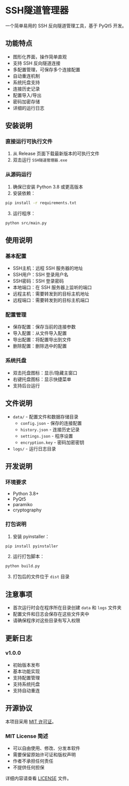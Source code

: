 # SSH隧道管理器

一个简单易用的 SSH 反向隧道管理工具，基于 PyQt5 开发。

## 功能特点

- 图形化界面，操作简单直观
- 支持 SSH 反向隧道连接
- 多配置管理，可保存多个连接配置
- 自动重连机制
- 系统托盘支持
- 连接历史记录
- 配置导入/导出
- 密码加密存储
- 详细的运行日志

## 安装说明

### 直接运行可执行文件
1. 从 Release 页面下载最新版本的可执行文件
2. 双击运行 `SSH隧道管理器.exe`

### 从源码运行
1. 确保已安装 Python 3.8 或更高版本
2. 安装依赖：

```bash
pip install -r requirements.txt
```
3. 运行程序：

```bash
python src/main.py
```

## 使用说明

### 基本配置
- SSH主机：远程 SSH 服务器的地址
- SSH用户：SSH 登录用户名
- SSH密码：SSH 登录密码
- 本地端口：在 SSH 服务器上监听的端口
- 远程主机：需要转发到的目标主机地址
- 远程端口：需要转发到的目标主机端口

### 配置管理
- 保存配置：保存当前的连接参数
- 导入配置：从文件导入配置
- 导出配置：将配置导出到文件
- 删除配置：删除选中的配置

### 系统托盘
- 双击托盘图标：显示/隐藏主窗口
- 右键托盘图标：显示快捷菜单
- 支持后台运行

## 文件说明

- `data/` - 配置文件和数据存储目录
  - `config.json` - 保存的连接配置
  - `history.json` - 连接历史记录
  - `settings.json` - 程序设置
  - `encryption.key` - 密码加密密钥
- `logs/` - 运行日志目录

## 开发说明

### 环境要求
- Python 3.8+
- PyQt5
- paramiko
- cryptography

### 打包说明
1. 安装 pyinstaller：

```bash
pip install pyinstaller
```
2. 运行打包脚本：

```bash
python build.py
```

3. 打包后的文件位于 `dist` 目录

## 注意事项

- 首次运行时会在程序所在目录创建 `data` 和 `logs` 文件夹
- 配置文件和日志会保存在这些文件夹中
- 请确保程序对这些目录有写入权限

## 更新日志

### v1.0.0
- 初始版本发布
- 基本功能实现
- 支持配置管理
- 支持系统托盘
- 支持自动重连


## 开源协议

本项目采用 [MIT 许可证](LICENSE)。

### MIT License 简述

- 可以自由使用、修改、分发本软件
- 需要保留原始许可证和版权声明
- 作者不承担任何责任
- 不提供任何担保

详细内容请查看 [LICENSE](LICENSE) 文件。